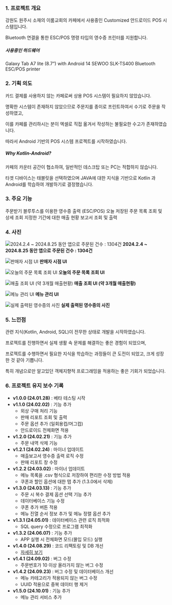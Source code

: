 ### 1. 프로젝트 개요
강원도 원주시 소재의 이룸교회의 카페에서 사용중인 Customized 안드로이드 POS 시스템입니다.

Bluetooth 연결을 통한 ESC/POS 명령 타입의 영수증 프린터를 지원합니다.

##### 사용중인 하드웨어
Galaxy Tab A7 lite (8.7”) with Android 14
SEWOO SLK-TS400 Bluetooth ESC/POS printer

### 2. 기획 의도
카드 결제를 사용하지 않는 카페로써 상용 POS 시스템이 필요하지 않았습니다.

명확한 시스템이 존재하지 않았으므로 주문지를 종이로 프린트하여서 수기로 주문을 작성하였고,

이를 카페를 관리하시는 분이 엑셀로 직접 옮겨서 작성하는 불필요한 수고가 존재하였습니다.

따라서 Android 기반의 POS 시스템 프로젝트를 시작하였습니다.


##### Why Kotlin-Android?
카페의 카운터 공간이 협소하여, 일반적인 데스크탑 또는 PC는 적합하지 않습니다.

타겟 디바이스는 태블릿을 선택하였으며 JAVA에 대한 지식을 기반으로 Kotlin 과 Android를 학습하여 개발하기로 결정했습니다.


### 3. 주요 기능
주문받기
블루투스를 이용한 영수증 출력 (ESC/POS)
오늘 저장된 주문 목록 조회 및 상세 조회
지정한 기간에 대한 매출 현황 보고서 조회 및 출력

### 4. 사진

![2024.2.4 ~ 2024.8.25 동안 앱으로 주문된 건수 : 1304건](https://SIKU-KR.github.io/docs/holybean(android)/image.png)
**2024.2.4 ~ 2024.8.25 동안 앱으로 주문된 건수 : 1304건**

![판매자 시점 UI](https://SIKU-KR.github.io/docs/holybean(android)/1.png)
**판매자 시점 UI**

![오늘의 주문 목록 조회 UI](https://SIKU-KR.github.io/docs/holybean(android)/2.png)
**오늘의 주문 목록 조회 UI**

![매출 조회 UI (약 3개월 매출현황)](https://SIKU-KR.github.io/docs/holybean(android)/3.png)
**매출 조회 UI (약 3개월 매출현황)**

![메뉴 관리 UI](https://SIKU-KR.github.io/docs/holybean(android)/4.png)
**메뉴 관리 UI**

![실제 출력된 영수증의 사진](https://SIKU-KR.github.io/docs/holybean(android)/IMG_4935.jpg)
**실제 출력된 영수증의 사진**


### 5. 느낀점
관련 지식(Kotlin, Android, SQL)이 전무한 상태로 개발을 시작하였습니다.

프로젝트를 진행하면서 실제 생활 속 문제를 해결하는 좋은 경험이 되었으며,

프로젝트를 수행하면서 필요한 지식을 학습하는 과정들이 큰 도전이 되었고, 크게 성장한 것 같아 기쁩니다.

특히 개념으로만 알고있던 객체지향적 프로그래밍을 적용하는 좋은 기회가 되었습니다.

### 6. 프로젝트 유지 보수 기록
- **v1.0.0 (24.01.28)** : 베타 테스팅 시작
- **v1.1.0 (24.02.02)** : 기능 추가
  - 외상 구매 처리 기능
  - 판매 리포트 조회 및 출력
  - 주문 옵션 추가 (일회용컵/머그컵)
  - 안드로이드 전체화면 적용
- **v1.2.0 (24.02.21)** : 기능 추가
  - 주문 내역 삭제 기능
- **v1.2.1 (24.02.24)** : 마이너 업데이트
  - 매출보고서 영수증 출력 로직 수정
  - 판매 리포트 창 수정
- **v1.2.2 (24.03.02)** : 마이너 업데이트
  - 메뉴 목록을 .csv 형식으로 저장하여 편리한 수정 방법 적용
  - 쿠폰과 할인 옵션에 대한 탭 추가 (1.3.0에서 삭제)
- **v1.3.0 (24.03.13)** : 기능 추가
  - 주문 시 복수 결제 옵션 선택 기능 추가
  - 데이터베이스 기능 수정
  - 쿠폰 추가 버튼 적용
  - 메뉴 진열 순서 정보 추가 및 메뉴 정렬 옵션 추가
- **v1.3.1 (24.05.01)** : 데이터베이스 관련 로직 최적화
  - SQL query 수정으로 프로그램 최적화
- **v1.3.2 (24.06.07)** : 기능 추가
  - APP 실행 시 전체화면 모드(몰입 모드) 실행
- **v1.4.0 (24.08.29)** : 코드 리팩토링 및 DB 개선
  - [자세히 보기](https://cseant.tistory.com/entry/Holybean-%EB%A6%AC%ED%8C%A9%ED%86%A0%EB%A7%81-%EB%B0%8F-DB-%EA%B0%9C%EC%84%A0-%EA%B8%B0%EB%A1%9D-v140)
- **v1.4.1 (24.09.02)** : 버그 수정
  - 주문번호가 10 이상 올라가지 않는 버그 수정
- **v1.4.2 (24.09.23)** : 버그 수정 및 데이터베이스 개선
  - 메뉴 카테고리가 적용되지 않는 버그 수정
  - UUID 적용으로 중복 데이터 행 제거
- **v1.5.0 (24.10.01)** : 기능 추가
  - 메뉴 관리 서비스 추가
